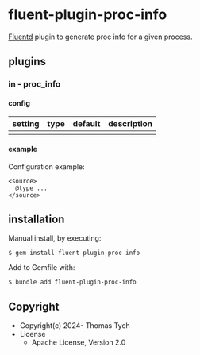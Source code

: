 # fluent-plugin-proc-info

[Fluentd](https://fluentd.org/) plugin to generate proc info for a given process.


## plugins

### in - proc_info

#### config

| setting | type | default | description |
|---------|------|---------|-------------|
|         |      |         |             |

#### example

Configuration example:

``` text
<source>
  @type ...
</source>
```


## installation

Manual install, by executing:

    $ gem install fluent-plugin-proc-info

Add to Gemfile with:

    $ bundle add fluent-plugin-proc-info


## Copyright

* Copyright(c) 2024- Thomas Tych
* License
  * Apache License, Version 2.0
